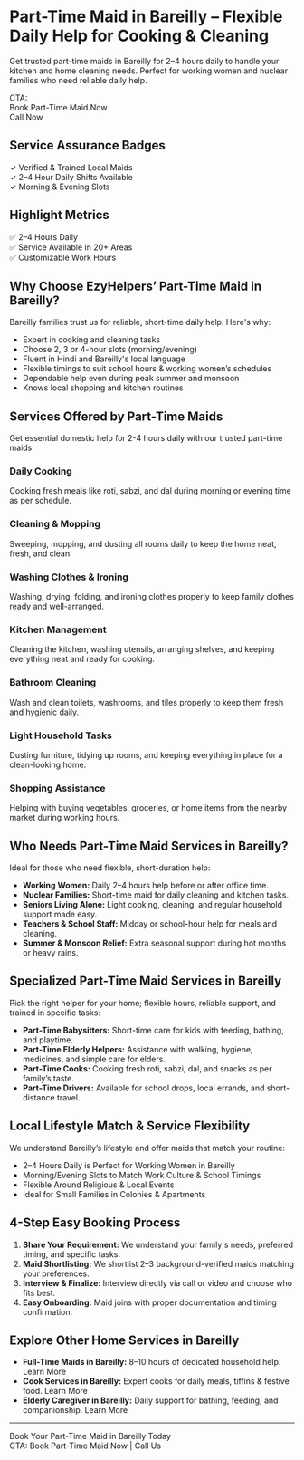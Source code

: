 
# Part-Time Maid in Bareilly – Flexible Daily Help for Cooking & Cleaning

Get trusted part-time maids in Bareilly for 2–4 hours daily to handle your kitchen and home cleaning needs. Perfect for working women and nuclear families who need reliable daily help.

CTA:  
Book Part-Time Maid Now  
Call Now

## Service Assurance Badges

✓ Verified & Trained Local Maids  
✓ 2–4 Hour Daily Shifts Available  
✓ Morning & Evening Slots

## Highlight Metrics

✅ 2–4 Hours Daily  
✅ Service Available in 20+ Areas  
✅ Customizable Work Hours

## Why Choose EzyHelpers’ Part-Time Maid in Bareilly?

Bareilly families trust us for reliable, short-time daily help. Here's why:

- Expert in cooking and cleaning tasks
- Choose 2, 3 or 4-hour slots (morning/evening)
- Fluent in Hindi and Bareilly's local language
- Flexible timings to suit school hours & working women’s schedules
- Dependable help even during peak summer and monsoon
- Knows local shopping and kitchen routines

## Services Offered by Part-Time Maids

Get essential domestic help for 2-4 hours daily with our trusted part-time maids:

### Daily Cooking
Cooking fresh meals like roti, sabzi, and dal during morning or evening time as per schedule.

### Cleaning & Mopping
Sweeping, mopping, and dusting all rooms daily to keep the home neat, fresh, and clean.

### Washing Clothes & Ironing
Washing, drying, folding, and ironing clothes properly to keep family clothes ready and well-arranged.

### Kitchen Management
Cleaning the kitchen, washing utensils, arranging shelves, and keeping everything neat and ready for cooking.

### Bathroom Cleaning
Wash and clean toilets, washrooms, and tiles properly to keep them fresh and hygienic daily.

### Light Household Tasks
Dusting furniture, tidying up rooms, and keeping everything in place for a clean-looking home.

### Shopping Assistance
Helping with buying vegetables, groceries, or home items from the nearby market during working hours.

## Who Needs Part-Time Maid Services in Bareilly?

Ideal for those who need flexible, short-duration help:

- **Working Women:** Daily 2–4 hours help before or after office time.
- **Nuclear Families:** Short-time maid for daily cleaning and kitchen tasks.
- **Seniors Living Alone:** Light cooking, cleaning, and regular household support made easy.
- **Teachers & School Staff:** Midday or school-hour help for meals and cleaning.
- **Summer & Monsoon Relief:** Extra seasonal support during hot months or heavy rains.

## Specialized Part-Time Maid Services in Bareilly

Pick the right helper for your home; flexible hours, reliable support, and trained in specific tasks:

- **Part-Time Babysitters:** Short-time care for kids with feeding, bathing, and playtime.
- **Part-Time Elderly Helpers:** Assistance with walking, hygiene, medicines, and simple care for elders.
- **Part-Time Cooks:** Cooking fresh roti, sabzi, dal, and snacks as per family’s taste.
- **Part-Time Drivers:** Available for school drops, local errands, and short-distance travel.

## Local Lifestyle Match & Service Flexibility

We understand Bareilly’s lifestyle and offer maids that match your routine:

- 2–4 Hours Daily is Perfect for Working Women in Bareilly
- Morning/Evening Slots to Match Work Culture & School Timings
- Flexible Around Religious & Local Events
- Ideal for Small Families in Colonies & Apartments

## 4-Step Easy Booking Process

1. **Share Your Requirement:** We understand your family's needs, preferred timing, and specific tasks.
2. **Maid Shortlisting:** We shortlist 2–3 background-verified maids matching your preferences.
3. **Interview & Finalize:** Interview directly via call or video and choose who fits best.
4. **Easy Onboarding:** Maid joins with proper documentation and timing confirmation.

## Explore Other Home Services in Bareilly

- **Full-Time Maids in Bareilly:** 8–10 hours of dedicated household help. Learn More
- **Cook Services in Bareilly:** Expert cooks for daily meals, tiffins & festive food. Learn More
- **Elderly Caregiver in Bareilly:** Daily support for bathing, feeding, and companionship. Learn More

---

Book Your Part-Time Maid in Bareilly Today  
CTA: Book Part-Time Maid Now | Call Us
